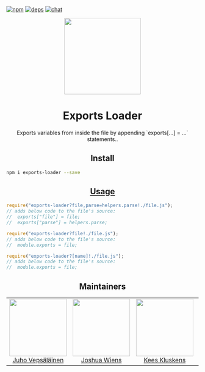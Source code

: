[![npm][npm]][npm-url]
[![deps][deps]][deps-url]
[![chat][chat]][chat-url]

<div align="center">
  <!-- replace with accurate logo e.g from https://worldvectorlogo.com/ -->
  <a href="https://github.com/webpack/webpack">
    <img width="200" height="200" vspace="" hspace="25"
      src="https://cdn.rawgit.com/webpack/media/e7485eb2/logo/icon.svg">
  </a>
  <h1>Exports Loader</h1>
  <p>Exports variables from inside the file by appending `exports[...] = ...` statements..<p>
</div>

<h2 align="center">Install</h2>

```bash
npm i exports-loader --save
```

<h2 align="center"><a href="https://webpack.js.org/concepts/loaders">Usage</a></h2>

``` javascript
require("exports-loader?file,parse=helpers.parse!./file.js");
// adds below code to the file's source:
//  exports["file"] = file;
//  exports["parse"] = helpers.parse;

require("exports-loader?file!./file.js");
// adds below code to the file's source:
//  module.exports = file;

require("exports-loader?[name]!./file.js");
// adds below code to the file's source:
//  module.exports = file;
```

<h2 align="center">Maintainers</h2>

<table>
  <tbody>
    <tr>
      <td align="center">
        <img width="150" height="150"
        src="https://avatars3.githubusercontent.com/u/166921?v=3&s=150">
        </br>
        <a href="https://github.com/bebraw">Juho Vepsäläinen</a>
      </td>
      <td align="center">
        <img width="150" height="150"
        src="https://avatars2.githubusercontent.com/u/8420490?v=3&s=150">
        </br>
        <a href="https://github.com/d3viant0ne">Joshua Wiens</a>
      </td>
      <td align="center">
        <img width="150" height="150"
        src="https://avatars3.githubusercontent.com/u/533616?v=3&s=150">
        </br>
        <a href="https://github.com/SpaceK33z">Kees Kluskens</a>
      </td>
      <td align="center">
        <img width="150" height="150"
        src="https://avatars3.githubusercontent.com/u/3408176?v=3&s=150">
        </br>
        <a href="https://github.com/TheLarkInn">Sean Larkin</a>
      </td>
    </tr>
  <tbody>
</table>


[npm]: https://img.shields.io/npm/v/exports-loader.svg
[npm-url]: https://npmjs.com/package/exports-loader

[deps]: https://david-dm.org/webpack-contrib/exports-loader.svg
[deps-url]: https://david-dm.org/webpack-contrib/exports-loader

[chat]: https://img.shields.io/badge/gitter-webpack%2Fwebpack-brightgreen.svg
[chat-url]: https://gitter.im/webpack/webpack

